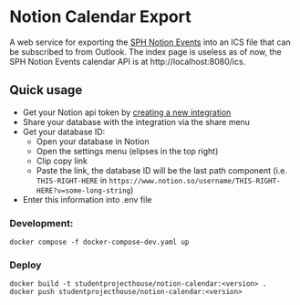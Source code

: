 # Notion Calendar Export

A web service for exporting the [SPH Notion Events](https://www.notion.so/studentprojecthouse/74bd3105a5c24edcb38f35693337e5a0) into an ICS file that can be subscribed to from Outlook. The index page is useless as of now, the SPH Notion Events calendar API is at http://localhost:8080/ics.

## Quick usage

- Get your Notion api token by [creating a new integration](https://www.notion.so/my-integrations)
- Share your database with the integration via the share menu
- Get your database ID:
  - Open your database in Notion
  - Open the settings menu (elipses in the top right)
  - Clip copy link
  - Paste the link, the database ID will be the last path component (i.e. `THIS-RIGHT-HERE` in `https://www.notion.so/username/THIS-RIGHT-HERE?v=some-long-string`)
- Enter this information into .env file

### Development:
```
docker compose -f docker-compose-dev.yaml up
```

### Deploy
```
docker build -t studentprojecthouse/notion-calendar:<version> .
docker push studentprojecthouse/notion-calendar:<version>
```